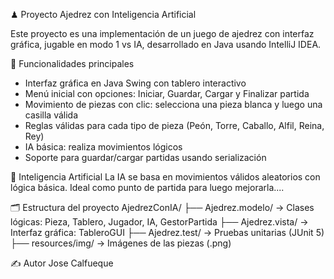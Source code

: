 ♟ Proyecto Ajedrez con Inteligencia Artificial


Este proyecto es una implementación de un juego de ajedrez con interfaz gráfica, jugable en modo 1 vs IA, desarrollado en Java usando IntelliJ IDEA.


🚀 Funcionalidades principales
- Interfaz gráfica en Java Swing con tablero interactivo
- Menú inicial con opciones: Iniciar, Guardar, Cargar y Finalizar partida
- Movimiento de piezas con clic: selecciona una pieza blanca y luego una casilla válida
- Reglas válidas para cada tipo de pieza (Peón, Torre, Caballo, Alfil, Reina, Rey)
- IA básica: realiza movimientos lógicos
- Soporte para guardar/cargar partidas usando serialización


🧠 Inteligencia Artificial
La IA se basa en movimientos válidos aleatorios con lógica básica. Ideal como punto de partida para luego mejorarla....


🗂️ Estructura del proyecto
AjedrezConIA/
├── Ajedrez.modelo/ → Clases lógicas: Pieza, Tablero, Jugador, IA, GestorPartida
├── Ajedrez.vista/ → Interfaz gráfica: TableroGUI
├── Ajedrez.test/ → Pruebas unitarias (JUnit 5)
├── resources/img/ → Imágenes de las piezas (.png)


✍️ Autor
Jose Calfueque 
